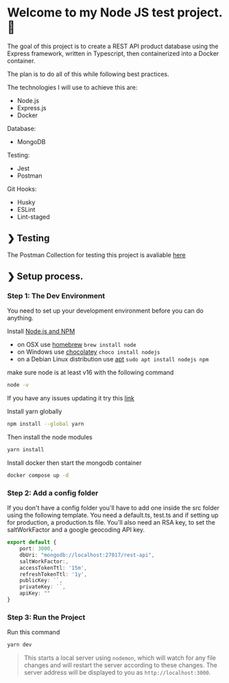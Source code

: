 # Welcome to my Node JS test project. 👏

The goal of this project is to create a REST API product database using the Express framework, written in Typescript, then containerized into a Docker container.

The plan is to do all of this while following best practices.

The technologies I will use to achieve this are:
- Node.js
- Express.js
- Docker

Database:
- MongoDB

Testing:
- Jest
- Postman

Git Hooks:
- Husky
- ESLint
- Lint-staged

## ❯ Testing

The Postman Collection for testing this project is avaliable [here](https://drive.google.com/file/d/1LdpKUbcqDyQdZy1LBoSuvG7WQ5-ZfnFd/view?usp=sharing)

## ❯ Setup process.

### Step 1: The Dev Environment

You need to set up your development environment before you can do anything.

Install [Node.js and NPM](https://nodejs.org/en/download/)

- on OSX use [homebrew](http://brew.sh) `brew install node`
- on Windows use [chocolatey](https://chocolatey.org/) `choco install nodejs`
- on a Debian Linux distribution use [apt](https://ubuntu.com/server/docs/package-management) `sudo apt install nodejs npm`

make sure node is at least v16 with the following command

```bash
node -v
```

If you have any issues updating it try this [link](https://github.com/nodesource/distributions/issues/1157)

Install yarn globally

```bash
npm install --global yarn
```

Then install the node modules

```bash
yarn install
```

Install docker then start the mongodb container

```bash
docker compose up -d
```

### Step 2: Add a config folder

If you don't have a config folder you'll have to add one inside the src folder using the following template. You need a default.ts, test.ts and if setting up for production, a production.ts file. You'll also need an RSA key, to set the saltWorkFactor and a google geocoding API key.

```ts
export default {
    port: 3000,
    dbUri: "mongodb://localhost:27017/rest-api",
    saltWorkFactor:,
    accessTokenTtl: '15m',
    refreshTokenTtl: '1y',
    publicKey: ``,
    privateKey: ``,
    apiKey: ""
}
```

### Step 3: Run the Project

Run this command

```bash
yarn dev
```

> This starts a local server using `nodemon`, which will watch for any file changes and will restart the server according to these changes.
> The server address will be displayed to you as `http://localhost:3000`.

